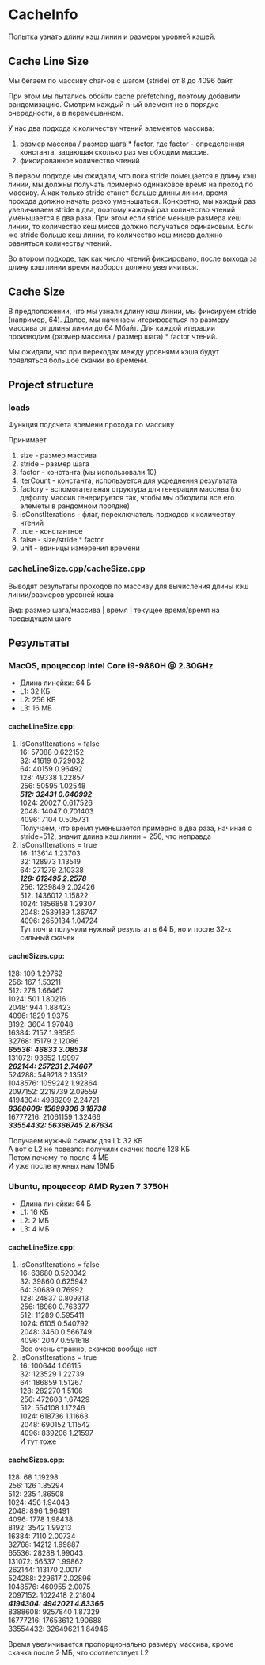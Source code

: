 # CacheInfo
Попытка узнать длину кэш линии и размеры уровней кэшей.
## Сache Line Size 
Мы бегаем по массиву char-ов с шагом (stride) от 8 до 4096 байт. 

При этом мы пытались обойти сache prefetching, поэтому добавили рандомизацию. Смотрим каждый n-ый элемент не в порядке очередности, а в перемешанном.

У нас два подхода к количеству чтений элементов массива:

1. размер массива / размер шага * factor, где factor - определенная константа, задающая сколько раз мы обходим массив.
2. фиксированное количество чтений

В первом подходе мы ожидали, что пока stride помещается в длину кэш линии, мы должны получать примерно одинаковое время на проход по массиву. А как только stride станет больше длины линии, время прохода должно начать резко уменьшаться. Конкретно, мы каждый раз увеличиваем stride в два, поэтому каждый раз количество чтений уменьшается в два раза. При этом если stride меньше размера кеш линии, то количество кеш мисов должно получаться одинаковым. Если же stride больше кеш линии, то количество кеш мисов должно равняться количеству чтений.

Во втором подходе, так как число чтений фиксировано, после выхода за длину кэш линии время наоборот должно увеличиться.
## Сache Size 
В предположении, что мы узнали длину кэш линии, мы фиксируем stride (например, 64).
Далее, мы начинаем итерироваться по размеру массива от длины линии до 64 Мбайт. Для каждой итерации производим (размер массива / размер шага) * factor чтений.

Мы ожидали, что при переходах между уровнями кэша будут появляться большое скачки во времени.

## Project structure
### loads
Функция подсчета времени прохода по массиву

Принимает
1. size - размер массива
2. stride - размер шага
3. factor - константа (мы использовали 10)
4. iterCount - константа, используется для усреднения результата
5. factory - вспомогательная структура для генерации массива (по дефолту массив генерируется так, чтобы мы обходили все его элеметы в рандомном порядке)
6. isConstIterations - флаг, переключатель подходов к количеству чтений
  1. true - константное
  2. false - size/stride * factor
8. unit - единицы измерения времени
### сacheLineSize.cpp/cacheSize.cpp
Выводят результаты проходов по массиву для вычисления длины кэш линии/размеров уровней кэша

Вид: размер шага/массива | время | текущее время/время на предыдущем шаге

## Результаты 

### MacOS, процессор Intel Core i9-9880H @ 2.30GHz 
+ Длина линейки: 64 Б
+ L1: 32 КБ
+ L2: 256 КБ
+ L3: 16 МБ

#### cacheLineSize.cpp: 
1. isConstIterations = false  
  16:   57088  0.622152  
  32:   41619  0.729032  
  64:   40159  0.96492  
  128:  49338  1.22857  
  256:  50595  1.02548  
  ***512:  32431  0.640992***  
  1024: 20027  0.617526  
  2048: 14047  0.701403  
  4096: 7104   0.505731  
  Получаем, что время уменьшается примерно в два раза, начиная с stride=512, значит длина кэш линии = 256, что неправда
2. isConstIterations = true  
  16:   113614   1.23703  
  32:   128973   1.13519  
  64:   271279   2.10338  
  ***128:  612495   2.2578***  
  256:  1239849  2.02426  
  512:  1436012  1.15822  
  1024: 1856858  1.29307  
  2048: 2539189  1.36747  
  4096: 2659134  1.04724  
  Тут почти получили нужный результат в 64 Б, но и после 32-х сильный скачек
  
#### cacheSizes.cpp:
128:      109       1.29762  
256:      167       1.53211  
512:      278       1.66467  
1024:     501       1.80216  
2048:     944       1.88423  
4096:     1829      1.9375  
8192:     3604      1.97048  
16384:    7157      1.98585  
32768:    15179     2.12086  
***65536:    46833     3.08538***  
131072:   93652     1.9997  
***262144:   257231    2.74667***  
524288:   549218    2.13512  
1048576:  1059242   1.92864  
2097152:  2219739   2.09559  
4194304:  4988209   2.24721  
***8388608:  15899308  3.18738***  
16777216: 21061159  1.32466  
***33554432: 56366745  2.67634***  

Получаем нужный скачок для L1: 32 КБ  
А вот с L2  не повезло: получили скачек после 128 КБ  
Потом почему-то после 4 МБ  
И уже после нужных нам 16МБ

### Ubuntu, процессор AMD Ryzen 7 3750H
+ Длина линейки: 64 Б
+ L1: 16 КБ
+ L2: 2 МБ
+ L3: 4 МБ

#### cacheLineSize.cpp:
1. isConstIterations = false  
  16:   63680  0.520342  
  32:   39860  0.625942  
  64:   30689  0.76992  
  128:  24837  0.809313  
  256:  18960  0.763377  
  512:  11289  0.595411  
  1024: 6105   0.540792  
  2048: 3460   0.566749  
  4096: 2047   0.591618  
  Все очень странно, скачков вообще нет
2. isConstIterations = true  
  16:   100644  1.06115  
  32:   123529  1.22739  
  64:   186859  1.51267  
  128:  282270  1.5106  
  256:  472603  1.67429  
  512:  554108  1.17246  
  1024: 618736  1.11663  
  2048: 690152  1.11542  
  4096: 839206  1.21597  
  И тут тоже

#### cacheSizes.cpp:
128:      68       1.19298  
256:      126      1.85294  
512:      235      1.86508  
1024:     456      1.94043  
2048:     896      1.96491  
4096:     1778     1.98438  
8192:     3542     1.99213  
16384:    7110     2.00734  
32768:    14212    1.99887  
65536:    28288    1.99043  
131072:   56537    1.99862  
262144:   113170   2.0017  
524288:   229617   2.02896  
1048576:  460955   2.0075  
2097152:  1022418  2.21804  
***4194304:  4942021  4.83366***  
8388608:  9257840  1.87329  
16777216: 17653612 1.90688  
33554432: 32649621 1.84946

Время увеличивается пропорционально размеру массива, кроме скачка после 2 МБ, что соответствует L2




